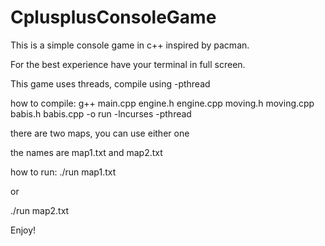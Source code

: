 # CplusplusConsoleGame
This is a simple console game in c++ inspired by pacman.

For the best experience have your terminal in full screen.

This game uses threads, compile using -pthread 

how to compile:
g++ main.cpp engine.h engine.cpp moving.h moving.cpp  babis.h babis.cpp -o run -lncurses -pthread

there are two maps, you can use either one

the names are map1.txt and map2.txt 

how to run:
./run map1.txt

or

./run map2.txt

Enjoy!
